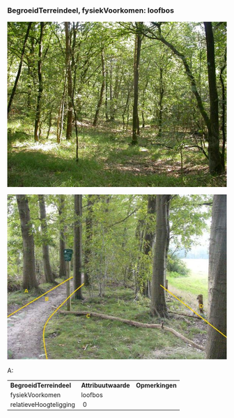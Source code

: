 ### BegroeidTerreindeel, fysiekVoorkomen: loofbos

![](media/af1bd8e0cbf9fe43ea14f42498ab55258e2642e2.jpg)

![P1060140](media/50e69041fdb59aee728179d444f6ad0ec1e06138.jpg)

A:

|                         |                     |                 |
|-------------------------|---------------------|-----------------|
| **BegroeidTerreindeel** | **Attribuutwaarde** | **Opmerkingen** |
| fysiekVoorkomen         | loofbos             |                 |
| relatieveHoogteligging  |  0                  |                 |
